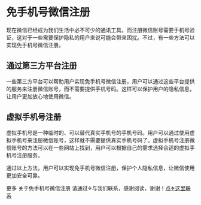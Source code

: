 # 免手机号微信注册

现在微信已经成为我们生活中必不可少的通讯工具，而注册微信账号需要手机号验证，这对于一些需要保护隐私的用户来说可能会带来困扰。不过，有一些方法可以实现免手机号微信注册。

## 通过第三方平台注册

一些第三方平台可以帮助用户实现免手机号微信注册，用户可以通过这些平台提供的服务来注册微信账号，而不需要提供手机号码。这样可以保护用户的隐私信息，让用户更加放心地使用微信。

## 虚拟手机号注册

虚拟手机号是一种临时的、可以替代真实手机号的手机号码。用户可以通过使用虚拟手机号来注册微信账号，这样就不需要提供真实手机号码了。虚拟手机号注册微信账号的方法可以在一些网站上找到，用户可以根据自己的需求选择合适的虚拟手机号注册服务。

通过以上方法，用户可以实现免手机号微信注册，保护个人隐私信息，让微信使用更加安全可靠。

更多 关于免手机号微信注册 请通过✈与我们联系，感谢阅读，谢谢！[点✈这里联系](https://c.k02.cc)